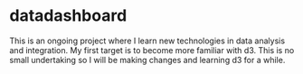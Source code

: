 # datadashboard

This is an ongoing project where I learn new technologies in data analysis and integration. My first target is to become more familiar with d3. This is no small undertaking so I will be making changes and learning d3 for a while. 
